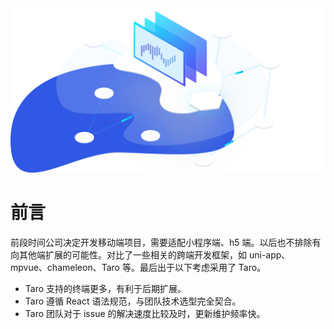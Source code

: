 <div align="center">
    <img src="./taro.png" width="800"  />
</div>

# 前言

前段时间公司决定开发移动端项目，需要适配小程序端、h5 端。以后也不排除有向其他端扩展的可能性。对比了一些相关的跨端开发框架，如 uni-app、mpvue、chameleon、Taro 等。最后出于以下考虑采用了 Taro。

- Taro 支持的终端更多，有利于后期扩展。
- Taro 遵循 React 语法规范，与团队技术选型完全契合。
- Taro 团队对于 issue 的解决速度比较及时，更新维护频率快。